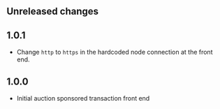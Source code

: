 ## Unreleased changes

## 1.0.1

-   Change `http` to `https` in the hardcoded node connection at the front end.

## 1.0.0

-   Initial auction sponsored transaction front end
